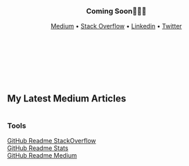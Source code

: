 <div align="center">
  <h3>Coming Soon🤘🏻🔥</h3>
  <p align="center">
    <a target="_blank" href="https://medium.com/@omidnikrah">Medium</a> •
    <a target="_blank" href="https://stackoverflow.com/users/6558042/omid-nikrah">Stack Overflow</a> •
    <a target="_blank" href="https://www.linkedin.com/in/omidnikrah/">Linkedin</a> •
    <a target="_blank" href="https://twitter.com/omidnikrah">Twitter</a>
  </p>
  <br />
  <br />
  <br />
  <img src="https://github-readme-stats.vercel.app/api?username=omidnikrah&show_icons=true&line_height=45&theme=dracula&include_all_commits=true"  alt=""/>
  <img src="https://github-readme-stackoverflow.vercel.app/?userID=6558042"  alt=""/>
  <br />
  <br />
  <br />
  <img src="https://raw.githubusercontent.com/omidnikrah/omidnikrah/master/activity-profile.png"  alt=""/>
</div>

## My Latest Medium Articles

<a href="https://medium.com/@omidnikrah">
  <img src="https://github-readme-medium.vercel.app/?username=omidnikrah&limit=2"  alt=""/>
</a>

### Tools

[GitHub Readme StackOverflow](https://github.com/omidnikrah/github-readme-stackoverflow)
<br />
[GitHub Readme Stats](https://github.com/anuraghazra/github-readme-stats)
<br />
[GitHub Readme Medium](https://github.com/omidnikrah/github-readme-medium)
